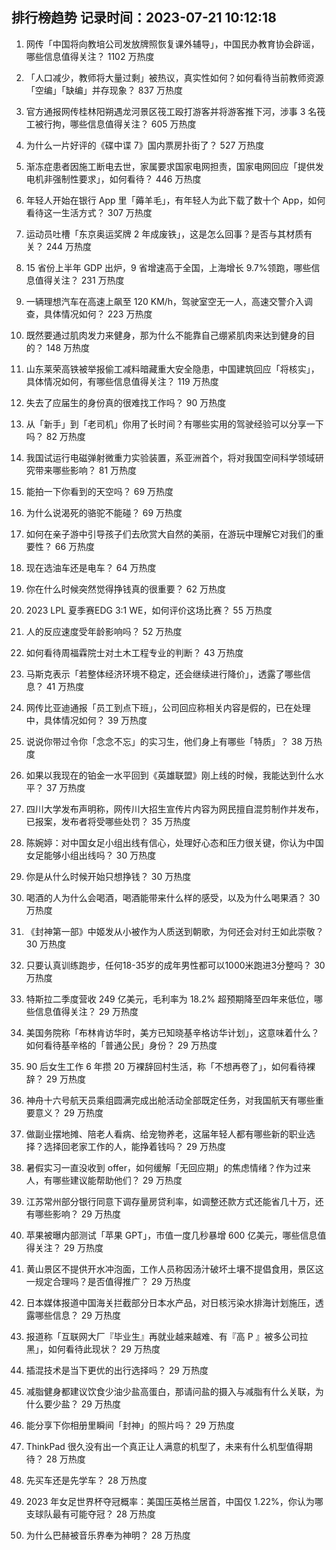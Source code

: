 
## 排行榜趋势 记录时间：2023-07-21 10:12:18
  
  1. 网传「中国将向教培公司发放牌照恢复课外辅导」，中国民办教育协会辟谣，哪些信息值得关注？ 1102 万热度
    
  2. 「人口减少，教师将大量过剩」被热议，真实性如何？如何看待当前教师资源「空编」「缺编」并存现象？ 837 万热度
    
  3. 官方通报网传桂林阳朔遇龙河景区筏工殴打游客并将游客推下河，涉事 3 名筏工被行拘，哪些信息值得关注？ 605 万热度
    
  4. 为什么一片好评的《碟中谍 7》国内票房扑街了？ 527 万热度
    
  5. 渐冻症患者因施工断电去世，家属要求国家电网担责，国家电网回应「提供发电机非强制性要求」，如何看待？ 446 万热度
    
  6. 年轻人开始在银行 App 里「薅羊毛」，有年轻人为此下载了数十个 App，如何看待这一生活方式？ 307 万热度
    
  7. 运动员吐槽「东京奥运奖牌 2 年成废铁」，这是怎么回事？是否与其材质有关？ 244 万热度
    
  8. 15 省份上半年 GDP 出炉，9 省增速高于全国，上海增长 9.7%领跑，哪些信息值得关注？ 231 万热度
    
  9. 一辆理想汽车在高速上飙至 120 KM/h，驾驶室空无一人，高速交警介入调查，具体情况如何？ 223 万热度
    
  10. 既然要通过肌肉发力来健身，那为什么不能靠自己绷紧肌肉来达到健身的目的？ 148 万热度
    
  11. 山东莱荣高铁被举报偷工减料暗藏重大安全隐患，中国建筑回应「将核实」，具体情况如何，有哪些信息值得关注？ 119 万热度
    
  12. 失去了应届生的身份真的很难找工作吗？ 90 万热度
    
  13. 从「新手」到「老司机」你用了长时间？有哪些实用的驾驶经验可以分享一下吗？ 82 万热度
    
  14. 我国试运行电磁弹射微重力实验装置，系亚洲首个，将对我国空间科学领域研究带来哪些影响？ 81 万热度
    
  15. 能拍一下你看到的天空吗？ 69 万热度
    
  16. 为什么说渴死的骆驼不能碰？ 69 万热度
    
  17. 如何在亲子游中引导孩子们去欣赏大自然的美丽，在游玩中理解它对我们的重要性？ 66 万热度
    
  18. 现在选油车还是电车？ 64 万热度
    
  19. 你在什么时候突然觉得挣钱真的很重要？ 62 万热度
    
  20. 2023 LPL 夏季赛EDG 3:1 WE，如何评价这场比赛？ 55 万热度
    
  21. 人的反应速度受年龄影响吗？ 52 万热度
    
  22. 如何看待周福霖院士对土木工程专业的判断？ 43 万热度
    
  23. 马斯克表示「若整体经济环境不稳定，还会继续进行降价」，透露了哪些信息？ 41 万热度
    
  24. 网传比亚迪通报「员工到点下班」，公司回应称相关内容是假的，已在处理中，具体情况如何？ 39 万热度
    
  25. 说说你带过令你「念念不忘」的实习生，他们身上有哪些「特质」？ 38 万热度
    
  26. 如果以我现在的铂金一水平回到《英雄联盟》刚上线的时候，我能达到什么水平？ 37 万热度
    
  27. 四川大学发布声明称，网传川大招生宣传片内容为网民擅自混剪制作并发布，已报案，发布者将受哪些处罚？ 35 万热度
    
  28. 陈婉婷：对中国女足小组出线有信心，处理好心态和压力很关键，你认为中国女足能够小组出线吗？ 30 万热度
    
  29. 你是从什么时候开始只想挣钱？ 30 万热度
    
  30. 喝酒的人为什么会喝酒，喝酒能带来什么样的感受，以及为什么喝果酒？ 30 万热度
    
  31. 《封神第一部》中姬发从小被作为人质送到朝歌，为何还会对纣王如此崇敬？ 30 万热度
    
  32. 只要认真训练跑步，任何18-35岁的成年男性都可以1000米跑进3分整吗？ 30 万热度
    
  33. 特斯拉二季度营收 249 亿美元，毛利率为 18.2% 超预期降至四年来低位，哪些信息值得关注？ 29 万热度
    
  34. 美国务院称「布林肯访华时，美方已知晓基辛格访华计划」，这意味着什么？如何看待基辛格的「普通公民」身份？ 29 万热度
    
  35. 90 后女生工作 6 年攒 20 万裸辞回村生活，称「不想再卷了」，如何看待裸辞？ 29 万热度
    
  36. 神舟十六号航天员乘组圆满完成出舱活动全部既定任务，对我国航天有哪些重要意义？ 29 万热度
    
  37. 做副业摆地摊、陪老人看病、给宠物养老，这届年轻人都有哪些新的职业选择？选择回老家工作的人，能挣着钱吗？ 29 万热度
    
  38. 暑假实习一直没收到 offer，如何缓解「无回应期」的焦虑情绪？作为过来人，有哪些建议能帮助他们？ 29 万热度
    
  39. 江苏常州部分银行同意下调存量房贷利率，如调整还款方式还能省几十万，还有哪些影响？ 29 万热度
    
  40. 苹果被曝内部测试「苹果 GPT」，市值一度几秒暴增 600 亿美元，哪些信息值得关注？ 29 万热度
    
  41. 黄山景区不提供开水冲泡面，工作人员称因汤汁破坏土壤不提倡食用，景区这一规定合理吗？是否值得推广？ 29 万热度
    
  42. 日本媒体报道中国海关拦截部分日本水产品，对日核污染水排海计划施压，透露哪些信息？ 29 万热度
    
  43. 报道称「互联网大厂『毕业生』再就业越来越难、有『高 P 』被多公司拉黑」，如何看待此现状？ 29 万热度
    
  44. 插混技术是当下更优的出行选择吗？ 29 万热度
    
  45. 减脂健身都建议饮食少油少盐高蛋白，那请问盐的摄入与减脂有什么关联，为什么要少盐？ 29 万热度
    
  46. 能分享下你相册里瞬间「封神」的照片吗？ 29 万热度
    
  47. ThinkPad 很久没有出一个真正让人满意的机型了，未来有什么机型值得期待？ 28 万热度
    
  48. 先买车还是先学车？ 28 万热度
    
  49. 2023 年女足世界杯夺冠概率：美国压英格兰居首，中国仅 1.22%，你认为哪支球队最有可能夺冠？ 28 万热度
    
  50. 为什么巴赫被音乐界奉为神明？ 28 万热度
    